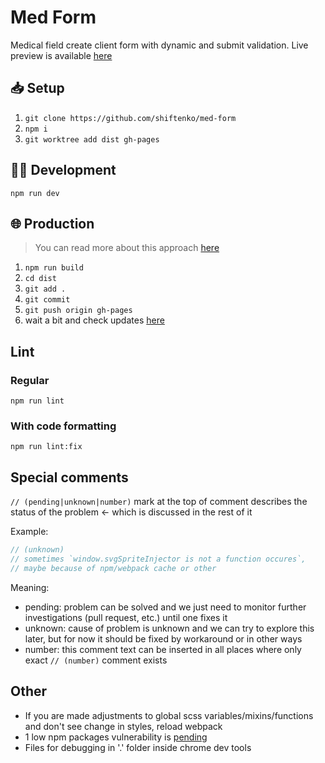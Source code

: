 # Med Form

Medical field create client form with dynamic and submit validation.
Live preview is available [here](https://shiftenko.github.io/med-form/)

## 📥 Setup

1. `git clone https://github.com/shiftenko/med-form`
2. `npm i`
3. `git worktree add dist gh-pages`

## 👷‍♂ Development

`npm run dev`

## 🌐 Production

> You can read more about this approach
[here](https://medium.com/linagora-engineering/deploying-your-js-app-to-github-pages-the-easy-way-or-not-1ef8c48424b7)

1. `npm run build`
2. `cd dist`
3. `git add .`
4. `git commit`
5. `git push origin gh-pages`
6. wait a bit and check updates [here](https://shiftenko.github.io/med-form/)

## Lint

### Regular

`npm run lint`

### With code formatting

`npm run lint:fix`

## Special comments

`// (pending|unknown|number)` mark at the top of comment describes the status of
the problem <- which is discussed in the rest of it

Example:

``` javascript
// (unknown)
// sometimes `window.svgSpriteInjector is not a function occures`,
// maybe because of npm/webpack cache or other
```
Meaning:
* pending: problem can be solved and we just need to monitor further
investigations (pull request, etc.) until one fixes it
* unknown: cause of problem is unknown and we can try to explore
this later, but for now it should be fixed by workaround or in other ways
* number: this comment text can be inserted in all places where only exact
`// (number)` comment exists

## Other

* If you are made adjustments to global scss variables/mixins/functions and
don't see change in styles, reload webpack
* 1 low npm packages vulnerability is
[pending](https://github.com/constverum/stylelint-config-rational-order/issues/39)
* Files for debugging in '.' folder inside chrome dev tools
